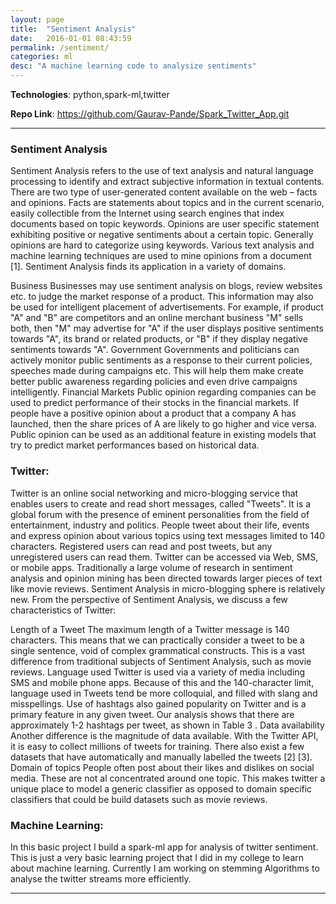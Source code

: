 ```yaml
---
layout: page
title:  "Sentiment Analysis"
date:   2016-01-01 08:43:59
permalink: /sentiment/
categories: ml
desc: "A machine learning code to analysize sentiments"
---
```


**Technologies**: python,spark-ml,twitter

**Repo Link**: https://github.com/Gaurav-Pande/Spark_Twitter_App.git

---
### Sentiment Analysis

Sentiment Analysis refers to the use of text analysis and natural language processing to identify and extract subjective information in textual contents. There are two type of user-generated content available on the web – facts and opinions. Facts are statements about topics and in the current scenario, easily collectible from the Internet using search engines that index documents based on topic keywords. Opinions are user specific statement exhibiting positive or negative sentiments about a certain topic. Generally opinions are hard to categorize using keywords. Various text analysis and machine learning techniques are used to mine opinions from a document [1]. Sentiment Analysis finds its application in a variety of domains.

Business Businesses may use sentiment analysis on blogs, review websites etc. to judge the market response of a product. This information may also be used for intelligent placement of advertisements. For example, if product "A" and "B" are competitors and an online merchant business "M" sells both, then "M" may advertise for "A" if the user displays positive sentiments towards "A", its brand or related products, or "B" if they display negative sentiments towards "A". Government Governments and politicians can actively monitor public sentiments as a response to their current policies, speeches made during campaigns etc. This will help them make create better public awareness regarding policies and even drive campaigns intelligently. Financial Markets Public opinion regarding companies can be used to predict performance of their stocks in the financial markets. If people have a positive opinion about a product that a company A has launched, then the share prices of A are likely to go higher and vice versa. Public opinion can be used as an additional feature in existing models that try to predict market performances based on historical data.

### Twitter:

Twitter is an online social networking and micro-blogging service that enables users to create and read short messages, called "Tweets". It is a global forum with the presence of eminent personalities from the field of entertainment, industry and politics. People tweet about their life, events and express opinion about various topics using text messages limited to 140 characters. Registered users can read and post tweets, but any unregistered users can read them. Twitter can be accessed via Web, SMS, or mobile apps. Traditionally a large volume of research in sentiment analysis and opinion mining has been directed towards larger pieces of text like movie reviews. Sentiment Analysis in micro-blogging sphere is relatively new. From the perspective of Sentiment Analysis, we discuss a few characteristics of Twitter:

Length of a Tweet The maximum length of a Twitter message is 140 characters. This means that we can practically consider a tweet to be a single sentence, void of complex grammatical constructs. This is a vast difference from traditional subjects of Sentiment Analysis, such as movie reviews. Language used Twitter is used via a variety of media including SMS and mobile phone apps. Because of this and the 140-character limit, language used in Tweets tend be more colloquial, and filled with slang and misspellings. Use of hashtags also gained popularity on Twitter and is a primary feature in any given tweet. Our analysis shows that there are approximately 1-2 hashtags per tweet, as shown in Table 3 . Data availability Another difference is the magnitude of data available. With the Twitter API, it is easy to collect millions of tweets for training. There also exist a few datasets that have automatically and manually labelled the tweets [2] [3]. Domain of topics People often post about their likes and dislikes on social media. These are not al concentrated around one topic. This makes twitter a unique place to model a generic classifier as opposed to domain specific classifiers that could be build datasets such as movie reviews.



### Machine Learning:

In this basic project I build a spark-ml app for analysis of twitter sentiment. This is just a very basic learning project that I did in my college to learn about machine learning. Currently I am working on stemming Algorithms to analyse the twitter streams more efficiently.


---


